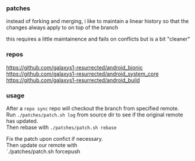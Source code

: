 ### patches

instead of forking and merging, i like to maintain a linear history
so that the changes always apply to on top of the branch

this requires a little maintainence and fails on conflicts
but is a bit "cleaner"

### repos
https://github.com/galaxys1-resurrected/android_bionic  
https://github.com/galaxys1-resurrected/android_system_core  
https://github.com/galaxys1-resurrected/android_build

### usage
After a `repo sync` repo will checkout the branch from specified remote.  
Run `./patches/patch.sh log` from source dir to see if the original remote has updated.  
Then rebase with `./patches/patch.sh rebase`

Fix the patch upon confict if necessary.  
Then update our remote with  
`./patches/patch.sh forcepush